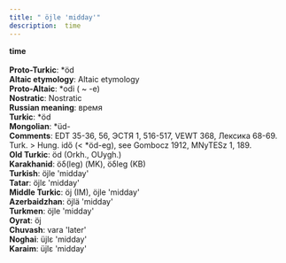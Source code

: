 ```yaml
---
title: " öjle 'midday'"
description:  time
---
```

<p data-pagefind-weight="0.5">
<strong> time</strong><br><br>
<strong>Proto-Turkic</strong>:  *öd<br>
<strong>Altaic etymology</strong>:  Altaic etymology<br>
<strong> Proto-Altaic</strong>:  *odi ( ~ -e)<br>
<strong>Nostratic</strong>:  Nostratic<br>
<strong>Russian meaning</strong>:  время<br>
<strong>Turkic</strong>:  *öd<br>
<strong>Mongolian</strong>:  *üd-<br>
<strong>Comments</strong>:  EDT 35-36, 56, ЭСТЯ 1, 516-517, VEWT 368, Лексика 68-69. Turk. > Hung. idő (< *öd-eg), see Gombocz 1912, MNyTESz 1, 189.<br>
<strong>Old Turkic</strong>:  öd (Orkh., OUygh.)<br>
<strong>Karakhanid</strong>:  öδ(leg) (MK), öδleg (KB)<br>
<strong>Turkish</strong>:  öjle 'midday'<br>
<strong>Tatar</strong>:  öjlɛ 'midday'<br>
<strong>Middle Turkic</strong>:  öj (IM), öjle 'midday'<br>
<strong>Azerbaidzhan</strong>:  öjlä 'midday'<br>
<strong>Turkmen</strong>:  öjle 'midday'<br>
<strong>Oyrat</strong>:  öj<br>
<strong>Chuvash</strong>:  vara 'later'<br>
<strong>Noghai</strong>:  üjlɛ 'midday'<br>
<strong>Karaim</strong>:  üjlɛ 'midday'<br>

</p>
